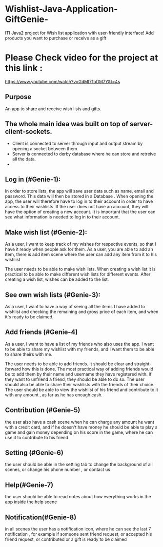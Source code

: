 # Wishlist-Java-Application-GiftGenie-
ITI Java2 project for Wish list application with user-friendly interface! Add products you want to purchase or receive as a gift


# Please Check video for the project at this link : 
https://www.youtube.com/watch?v=GdMI71bDM7Y&t=4s
## Purpose
An app to share and receive wish lists and gifts.

## The whole main idea was built on top of server-client-sockets.
- Client is connected to server through input and output stream by opening a socket between them
- Server is connected to derby database where he can store and retreive all the data.
- 
## Log in (#Genie-1):

In order to store lists, the app will save user data such as name, email and password. This data will then be stored in a Database . When opening the app, the user will therefore have to log in to their account in order to have access to their wishlists. If the user does not have an account, they will have the option of creating a new account. It is important that the user can see what information is needed to log in to their account.

## Make wish list (#Genie-2):
As a user, I want to keep track of my wishes for respective events, so that I have it ready when people ask for them.
As a user, you are able to add an item, there is add item scene where the user can add any item from it to his wishlist

The user needs to be able to make wish lists. When creating a wish list it is practical to be able to make different wish lists for different events. After creating a wish list, wishes can be added to the list.

## See own wish lists (#Genie-3):

As a user, I want to have a way of seeing all the items I have added to wishlist and checking the remaining and gross price of each item, and when it's ready to be claimed.

## Add friends (#Genie-4)

As a user, I want to have a list of my friends who also uses the app. I want to be able to share my wishlist with my friends, and I want them to be able to share theirs with me.

The user needs to be able to add friends. It should be clear and straight-forward how this is done. The most practical way of adding friends would be to add them by their name and username they have registered with. If they want to unfriend a friend, they should be able to do so. The user should also be able to share their wishlists with the friends of their choice.
The user should be able to view the wishlist of his friend and contribute to it with any amount , as far as he has enough cash. 

## Contribution (#Genie-5)
the user also have a cash scene when he can charge any amount he want with a credit card, and if he doesn't have money he should be able to play a game and gain money depending on his score in the game, where he can use it to contribute to his friend

## Setting (#Genie-6)

the user should be able in the setting tab to change the background of all scenes, or change his phone number , or contact us

## Help(#Genie-7) 

the user should be able to read notes about how everything works in the app inside the help scene

## Notification(#Genie-8) 

in all scenes the user has a notification icon, where he can see the last 7 notification , for example if someone sent friend request, or accepted his friend request, or contributed or a gift is ready to be claimed

